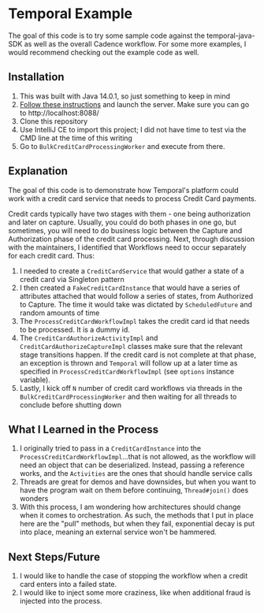 # Temporal Example

The goal of this code is to try some sample code against the temporal-java-SDK as well as the overall Cadence workflow. For some more examples, I would recommend checking out the example code as well.

## Installation

1. This was built with Java 14.0.1, so just something to keep in mind
1. [Follow these instructions](https://docs.temporal.io/docs/installing-server) and launch the server. Make sure you can go to http://localhost:8088/
1. Clone this repository
1. Use IntelliJ CE to import this project; I did not have time to test via the CMD line at the time of this writing
1. Go to `BulkCreditCardProcessingWorker` and execute from there.

## Explanation

The goal of this code is to demonstrate how Temporal's platform could work with a credit card service that needs to process Credit Card payments.

Credit cards typically have two stages with them - one being authorization and later on capture. Usually, you could do both phases in one go, but sometimes, you will need to do business logic between the Capture and Authorization phase of the credit card processing. Next, through discussion with the maintainers, I identified that Workflows need to occur separately for each credit card. Thus:

1. I needed to create a `CreditCardService` that would gather a state of a credit card via Singleton pattern
1. I then created a `FakeCreditCardInstance` that would have a series of attributes attached that would follow a series of states, from Authorized to Capture. The time it would take was dictated by `ScheduledFuture` and random amounts of time
1. The `ProcessCreditCardWorkflowImpl` takes the credit card id that needs to be processed. It is a dummy id.
1. The `CreditCardAuthorizeActivityImpl` and `CreditCardAuthorizeCaptureImpl` classes make sure that the relevant stage transitions happen. If the credit card is not complete at that phase, an exception is thrown and `Temporal` will follow up at a later time as specified in `ProcessCreditCardWorkflowImpl` (see `options` instance variable).
1. Lastly, I kick off `N` number of credit card workflows via threads in the `BulkCreditCardProcessingWorker` and then waiting for all threads to conclude before shutting down

## What I Learned in the Process

1. I originally tried to pass in a `CreditCardInstance` into the `ProcessCreditCardWorkflowImpl`...that is not allowed, as the workflow will need an object that can be deserialized. Instead, passing a reference works, and the `Activities` are the ones that should handle service calls
1. Threads are great for demos and have downsides, but when you want to have the program wait on them before continuing, `Thread#join()` does wonders
1. With this process, I am wondering how architectures should change when it comes to orchestration. As such, the methods that I put in place here are the "pull" methods, but when they fail, exponential decay is put into place, meaning an external service won't be hammered.

## Next Steps/Future

1. I would like to handle the case of stopping the workflow when a credit card enters into a failed state.
1. I would like to inject some more craziness, like when additional fraud is injected into the process.
